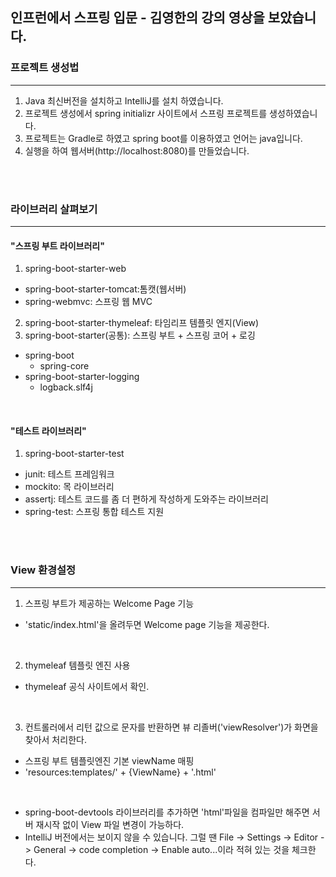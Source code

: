 ## 인프런에서 스프링 입문 - 김영한의 강의 영상을 보았습니다. 


### 프로젝트 생성법
---
1. Java 최신버전을 설치하고 IntelliJ를 설치 하였습니다. 
2. 프로젝트 생성에서 spring initializr 사이트에서 스프링 프로젝트를 생성하였습니다.
3. 프로젝트는 Gradle로 하였고 spring boot를 이용하였고 언어는 java입니다.
4. 실행을 하여 웹서버(http://localhost:8080)를 만들었습니다.
<br>
<br>

### 라이브러리 살펴보기
---
#### "스프링 부트 라이브러리"
1. spring-boot-starter-web
  - spring-boot-starter-tomcat:톰캣(웹서버)
  - spring-webmvc: 스프링 웹 MVC
2. spring-boot-starter-thymeleaf: 타임리프 템플릿 엔지(View)
4. spring-boot-starter(공통): 스프링 부트 + 스프링 코어 + 로깅
  - spring-boot
    - spring-core
  - spring-boot-starter-logging
    - logback.slf4j
<br>

#### "테스트 라이브러리"
1. spring-boot-starter-test
  - junit: 테스트 프레임워크
  - mockito: 목 라이브러리
  - assertj: 테스트 코드를 좀 더 편하게 작성하게 도와주는 라이브러리
  - spring-test: 스프링 통합 테스트 지원
<br>
<br>

### View 환경설정
---
1. 스프링 부트가 제공하는 Welcome Page 기능
  - 'static/index.html'을 올려두면 Welcome page 기능을 제공한다.
<br>

2. thymeleaf 템플릿 엔진 사용
  - thymeleaf 공식 사이트에서 확인.
<br>

3. 컨트롤러에서 리턴 값으로 문자를 반환하면 뷰 리졸버('viewResolver')가 화면을 찾아서 처리한다.
  - 스프링 부트 템플릿엔진 기본 viewName 매핑
  - 'resources:templates/' + {ViewName} + '.html'
<br>

+ spring-boot-devtools 라이브러리를 추가하면 'html'파일을 컴파일만 해주면 서버 재시작 없이 View 파일 변경이 가능하다.
+ IntelliJ 버전에서는 보이지 않을 수 있습니다. 그럴 땐 File -> Settings -> Editor -> General -> code completion -> Enable auto...이라 적혀 있는 것을 체크한다. 
